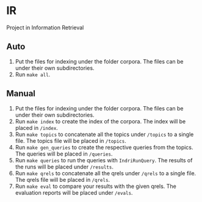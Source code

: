 # IR
Project in Information Retrieval

Auto
---
1. Put the files for indexing under the folder corpora. The files can be under their own subdirectories.
2. Run `make all`.

Manual
---
1. Put the files for indexing under the folder corpora. The files can be under their own subdirectories.
2. Run `make index` to create the index of the corpora. The index will be placed in `/index`.
3. Run `make topics` to concatenate all the topics under `/topics` to a single file. The topics file will be placed in `/topics`.
4. Run `make gen_queries` to create the respective queries from the topics. The queries will be placed in `/queries`.
5. Run `make queries` to run the queries with `IndriRunQuery`. The results of the runs will be placed under `/results`.
6. Run `make qrels` to concatenate all the qrels under `/qrels` to a single file. The qrels file will be placed in `/qrels`.
7. Run `make eval` to compare your results with the given qrels. The evaluation reports will be placed under `/evals`.
